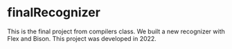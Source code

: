 # finalRecognizer
  This is the final project from compilers class. We built a new recognizer with Flex and Bison. This project was developed in 2022.
